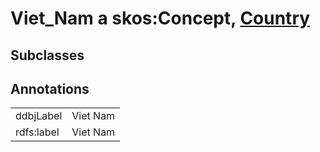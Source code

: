 # Viet_Nam a skos:Concept, [Country](/0.1/Country)

## Subclasses

## Annotations

|||
|-----|-----|
|ddbjLabel|Viet Nam|
|rdfs:label|Viet Nam|


